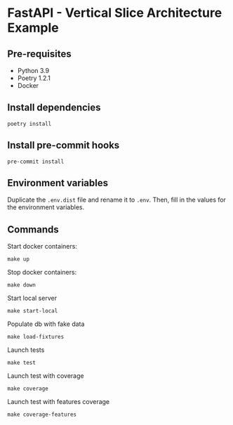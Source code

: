 # FastAPI - Vertical Slice Architecture Example

## Pre-requisites

- Python 3.9
- Poetry 1.2.1
- Docker

## Install dependencies

```
poetry install
```

## Install pre-commit hooks

```
pre-commit install
```

## Environment variables

Duplicate the `.env.dist` file and rename it to `.env`. Then, fill in the values for the environment variables.

## Commands

Start docker containers:
```
make up
```

Stop docker containers:
```
make down
```

Start local server
```
make start-local
```

Populate db with fake data
```
make load-fixtures
```

Launch tests
```
make test
```

Launch test with coverage
```
make coverage
```

Launch test with features coverage
```
make coverage-features
```
